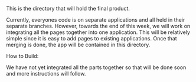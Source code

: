 This is the directory that will hold the final product.

Currently, everyones code is on separate applications and all held in their separate branches. However, towards the end of this week, we will work on integrating all the pages together into one application. This will be relatively simple since it is easy to add pages to existing applications. Once that merging is done, the app will be contained in this directory.


How to Build:

We have not yet integrated all the parts together so that will be done soon and more instructions will follow.
